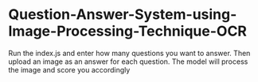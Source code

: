 # Question-Answer-System-using-Image-Processing-Technique-OCR
Run the index.js and enter how many questions you want to answer.
Then upload an image as an answer for each question.
The model will process the image and score you accordingly
